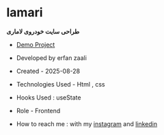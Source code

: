 # lamari

**طراحی سایت خودروی لاماری**


- [Demo Project](https://erfanzaali-dev.github.io/project1/)

- Developed by erfan zaali

- Created - 2025-08-28

- Technologies Used - Html , css

- Hooks Used : useState 

- Role - Frontend

- How to reach me : with my [instagram](https://www.instagram.com/erfanzaali.dev) and [linkedin](https://www.linkedin.com/in/erfan-zaali)
